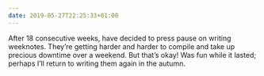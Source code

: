 ```yaml
---
date: 2019-05-27T22:25:33+01:00
---
```

After 18 consecutive weeks, have decided to press pause on writing weeknotes. They’re getting harder and harder to compile and take up precious downtime over a weekend. But that’s okay! Was fun while it lasted; perhaps I’ll return to writing them again in the autumn.